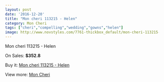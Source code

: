 ```yaml
---
layout: post
date: '2016-12-20'
title: "Mon cheri 113215 - Helen"
category: Mon Cheri
tags: ["cheri","compelling","wedding","gowns","helen"]
image: http://www.novstyles.com/7761-thickbox_default/mon-cheri-113215-helen.jpg
---
```

Mon cheri 113215 - Helen

On Sales: **$352.8**
<a href="https://www.novstyles.com/en/mon-cheri/5376-mon-cheri-113215-helen.html"><amp-img layout="responsive" width="600" height="600" src="//www.novstyles.com/7761-thickbox_default/mon-cheri-113215-helen.jpg" alt="Mon cheri 113215 - Helen 0" /></a>

Buy it: [Mon cheri 113215 - Helen](https://www.novstyles.com/en/mon-cheri/5376-mon-cheri-113215-helen.html "Mon cheri 113215 - Helen")

View more: [Mon Cheri](https://www.novstyles.com/en/36-mon-cheri "Mon Cheri")